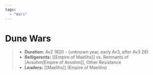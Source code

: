 ```yaml
---
tags:
  - "Wars"
---
```


# Dune Wars

> - **Duration:** Av2 1820 - (unknown year, early Av3, after Av3 26)
> - **Belligerents:** [[Empire of Maelihs]] vs. Remnants of [Avsohm[Empire of Avsohm]], Other Resistance
> - **Leaders:** [[Maelihs]] (Empire of Maelihs)

